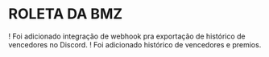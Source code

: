 # ROLETA DA BMZ

! Foi adicionado integração de webhook pra exportação de histórico de vencedores no Discord.
! Foi adicionado histórico de vencedores e premios.
